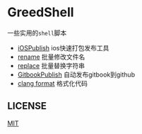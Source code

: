 # GreedShell

一些实用的`shell`脚本

* [iOSPublish](iOSPublish) ios快速打包发布工具
* [rename](rename) 批量修改文件名
* [replace](replace) 批量替换字符串
* [GitbookPublish](GitbookPublish) 自动发布gitbook到github
* [clang format](clangFormat) 格式化代码

## LICENSE

[MIT](LICENSE)
